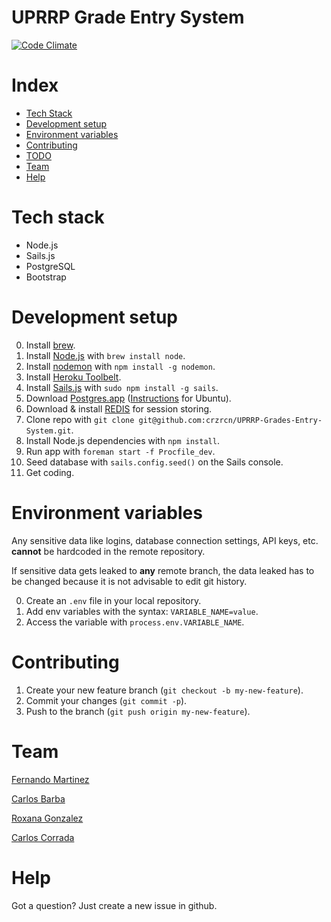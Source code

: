 UPRRP Grade Entry System
========================

[![Code Climate](https://codeclimate.com/github/crzrcn/UPRRP-Grades-Entry-System.png)](https://codeclimate.com/github/crzrcn/UPRRP-Grades-Entry-System)

<!-- [Demo](http://uprrp-ges.herokuapp.com/) -->

# Index

* [Tech Stack](#tech-stack)
* [Development setup](#development-setup)
* [Environment variables](#environment-variables)
* [Contributing](#contributing)
* [TODO](#todo)
* [Team](#team)
* [Help](#help)

# Tech stack

* Node.js
* Sails.js
* PostgreSQL
* Bootstrap

# Development setup

0. Install [brew](http://brew.sh/).
1. Install [Node.js](http://nodejs.org/) with `brew install node`.
2. Install [nodemon](http://remy.github.io/nodemon/) with `npm install -g nodemon`.
3. Install [Heroku Toolbelt](https://toolbelt.heroku.com/).
4. Install [Sails.js](http://sailsjs.org/#!getStarted) with `sudo npm install -g sails`.
4. Download [Postgres.app](http://postgresapp.com/) ([Instructions](http://www.postgresql.org/download/linux/ubuntu/) for Ubuntu).
4. Download & install [REDIS](http://redis.io/topics/quickstart) for session storing.
4. Clone repo with `git clone git@github.com:crzrcn/UPRRP-Grades-Entry-System.git`.
5. Install Node.js dependencies with `npm install`.
6. Run app with `foreman start -f Procfile_dev`.
7. Seed database with `sails.config.seed()` on the Sails console.
8. Get coding.

# Environment variables

Any sensitive data like logins, database connection settings, API keys, etc. **cannot** be hardcoded in the remote repository.

If sensitive data gets leaked to **any** remote branch, the data leaked has to be changed because it is not advisable to edit git history.

0. Create an `.env` file in your local repository.
1. Add env variables with the syntax: `VARIABLE_NAME=value`.
2. Access the variable with `process.env.VARIABLE_NAME`.

# Contributing

1. Create your new feature branch (`git checkout -b my-new-feature`).
2. Commit your changes (`git commit -p`).
3. Push to the branch (`git push origin my-new-feature`).

# Team

[Fernando Martinez](http://crzrcn.github.io)

[Carlos Barba](http://github.com/carloscheddar)

[Roxana Gonzalez](http://github.com/rogonzalez)

[Carlos Corrada](http://github.com/ccorrada)

# Help

Got a question? Just create a new issue in github.
